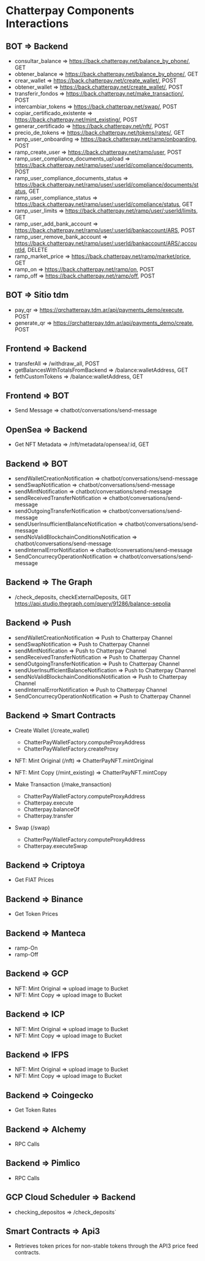 # Chatterpay Components Interactions

## BOT => Backend

- consultar_balance => https://back.chatterpay.net/balance_by_phone/, GET
- obtener_balance => https://back.chatterpay.net/balance_by_phone/, GET
- crear_wallet => https://back.chatterpay.net/create_wallet/, POST
- obtener_wallet => https://back.chatterpay.net/create_wallet/, POST
- transferir_fondos => https://back.chatterpay.net/make_transaction/, POST
- intercambiar_tokens => https://back.chatterpay.net/swap/, POST
- copiar_certificado_existente => https://back.chatterpay.net/mint_existing/, POST
- generar_certificado => https://back.chatterpay.net/nft/, POST
- precio_de_tokens => https://back.chatterpay.net/tokens/rates/, GET
- ramp_user_onboarding => https://back.chatterpay.net/ramp/onboarding, POST
- ramp_create_user => https://back.chatterpay.net/ramp/user, POST
- ramp_user_compliance_documents_upload => https://back.chatterpay.net/ramp/user/:userId/compliance/documents, POST
- ramp_user_compliance_documents_status => https://back.chatterpay.net/ramp/user/:userId/compliance/documents/status, GET
- ramp_user_compliance_status => https://back.chatterpay.net/ramp/user/:userId/compliance/status, GET
- ramp_user_limits => https://back.chatterpay.net/ramp/user/:userId/limits, GET
- ramp_user_add_bank_account => https://back.chatterpay.net/ramp/user/:userId/bankaccount/ARS, POST
- ramp_user_remove_bank_account => https://back.chatterpay.net/ramp/user/:userId/bankaccount/ARS/:accountId, DELETE
- ramp_market_price => https://back.chatterpay.net/ramp/market/price, GET
- ramp_on => https://back.chatterpay.net/ramp/on, POST
- ramp_off => https://back.chatterpay.net/ramp/off, POST

## BOT => Sitio tdm

- pay_qr => https://qrchatterpay.tdm.ar/api/payments_demo/execute, POST
- generate_qr => https://qrchatterpay.tdm.ar/api/payments_demo/create, POST

## Frontend => Backend

- transferAll => /withdraw_all, POST
- getBalancesWithTotalsFromBackend => /balance:walletAddress, GET
- fethCustomTokens => /balance:walletAddress, GET

## Frontend => BOT

- Send Message => chatbot/conversations/send-message

## OpenSea => Backend

- Get NFT Metadata => /nft/metadata/opensea/:id, GET

## Backend => BOT

- sendWalletCreationNotification => chatbot/conversations/send-message
- sendSwapNotification => chatbot/conversations/send-message
- sendMintNotification => chatbot/conversations/send-message
- sendReceivedTransferNotification => chatbot/conversations/send-message
- sendOutgoingTransferNotification => chatbot/conversations/send-message
- sendUserInsufficientBalanceNotification => chatbot/conversations/send-message
- sendNoValidBlockchainConditionsNotification => chatbot/conversations/send-message
- sendInternalErrorNotification => chatbot/conversations/send-message
- SendConcurrecyOperationNotification => chatbot/conversations/send-message

## Backend => The Graph

- /check_deposits, checkExternalDeposits, GET https://api.studio.thegraph.com/query/91286/balance-sepolia

## Backend => Push

- sendWalletCreationNotification => Push to Chatterpay Channel
- sendSwapNotification => Push to Chatterpay Channel
- sendMintNotification => Push to Chatterpay Channel
- sendReceivedTransferNotification => Push to Chatterpay Channel
- sendOutgoingTransferNotification => Push to Chatterpay Channel
- sendUserInsufficientBalanceNotification => Push to Chatterpay Channel
- sendNoValidBlockchainConditionsNotification => Push to Chatterpay Channel
- sendInternalErrorNotification => Push to Chatterpay Channel
- SendConcurrecyOperationNotification => Push to Chatterpay Channel

## Backend => Smart Contracts

- Create Wallet (/create_wallet)

  - ChatterPayWalletFactory.computeProxyAddress
  - ChatterPayWalletFactory.createProxy

- NFT: Mint Original (/nft) => ChatterPayNFT.mintOriginal

- NFT: Mint Copy (/mint_existing) => ChatterPayNFT.mintCopy

- Make Transaction (/make_transaction)

  - ChatterPayWalletFactory.computeProxyAddress
  - Chatterpay.execute
  - Chatterpay.balanceOf
  - Chatterpay.transfer

- Swap (/swap)
  - ChatterPayWalletFactory.computeProxyAddress
  - Chatterpay.executeSwap

## Backend => Criptoya

- Get FIAT Prices

## Backend => Binance

- Get Token Prices

## Backend => Manteca

- ramp-On
- ramp-Off

## Backend => GCP

- NFT: Mint Original => upload image to Bucket
- NFT: Mint Copy => upload image to Bucket

## Backend => ICP

- NFT: Mint Original => upload image to Bucket
- NFT: Mint Copy => upload image to Bucket

## Backend => IFPS

- NFT: Mint Original => upload image to Bucket
- NFT: Mint Copy => upload image to Bucket

## Backend => Coingecko

- Get Token Rates

## Backend => Alchemy

- RPC Calls

## Backend => Pimlico

- RPC Calls

## GCP Cloud Scheduler => Backend

- checking_depositos => /check_deposits`

## Smart Contracts => Api3

- Retrieves token prices for non-stable tokens through the API3 price feed contracts.
